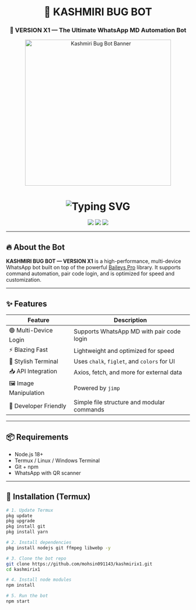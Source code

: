 <h1 align="center">🐞 KASHMIRI BUG BOT</h1>
<h3 align="center">🚀 VERSION X1 — The Ultimate WhatsApp MD Automation Bot</h3>

<p align="center">
  <img src="https://i.ibb.co/spG53SbJ/kashmiri.png" alt="Kashmiri Bug Bot Banner" width="400" />
</p>

<h1 align="center">
  <img src="https://readme-typing-svg.demolab.com?font=Fira+Code&weight=900&pause=1000&color=14FF7C&center=true&vCenter=true&repeat=true&width=435&lines=KASHMIRI+BUG+BOT;VERSION+X1..." alt="Typing SVG" />
</h1>

<p align="center">
  <a href="https://whatsapp.com/channel/0029VaieFO2HFxOtUtwLvQ0b"><img src="https://img.shields.io/badge/Join-WhatsApp%20Channel-green?style=for-the-badge&logo=whatsapp" /></a>
  <a href="https://t.me/kashmiri_botz"><img src="https://img.shields.io/badge/Join-Telegram%20Channel-blue?style=for-the-badge&logo=telegram" /></a>
  <a href="https://t.me/kashmiri1_1"><img src="https://img.shields.io/badge/Contact-Developer-informational?style=for-the-badge&logo=telegram" /></a>
</p>

---

## 🔥 About the Bot

**KASHMIRI BUG BOT — VERSION X1** is a high-performance, multi-device WhatsApp bot built on top of the powerful [Baileys Pro](https://www.npmjs.com) library. It supports command automation, pair code login, and is optimized for speed and customization.

---

## ✨ Features

| Feature                          | Description                                       |
|----------------------------------|---------------------------------------------------|
| 🟢 Multi-Device Login            | Supports WhatsApp MD with pair code login       |
| ⚡ Blazing Fast                  | Lightweight and optimized for speed               |
| 🎨 Stylish Terminal              | Uses `chalk`, `figlet`, and `colors` for UI       |
| 📥 API Integration              | Axios, fetch, and more for external data          |
| 🖼 Image Manipulation            | Powered by `jimp`                                 |
| 🧠 Developer Friendly            | Simple file structure and modular commands        |

---

## 📦 Requirements

- Node.js 18+
- Termux / Linux / Windows Terminal
- Git + npm
- WhatsApp with QR scanner

---

## 🚀 Installation (Termux)

```bash
# 1. Update Termux
pkg update
pkg upgrade
pkg install git
pkg install yarn 

# 2. Install dependencies
pkg install nodejs git ffmpeg libwebp -y

# 3. Clone the bot repo
git clone https://github.com/mohsin091143/kashmirix1.git
cd kashmirix1

# 4. Install node modules
npm install

# 5. Run the bot
npm start
